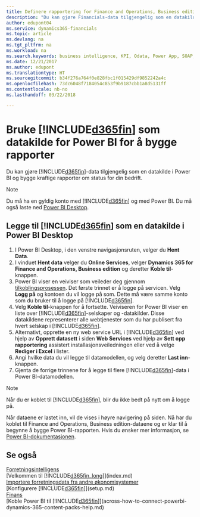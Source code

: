 ```yaml
---
title: Definere rapportering for Finance and Operations, Business edition i Power BI | Microsoft-dokumentasjon
description: "Du kan gjøre Financials-data tilgjengelig som en datakilde i Power BI og bygge kraftige rapporter om status for din bedrift."
author: edupont04
ms.service: dynamics365-financials
ms.topic: article
ms.devlang: na
ms.tgt_pltfrm: na
ms.workload: na
ms.search.keywords: business intelligence, KPI, Odata, Power App, SOAP, analysis
ms.date: 12/21/2017
ms.author: edupont
ms.translationtype: HT
ms.sourcegitcommit: b34f276a764f0e828fbc1f015429df9852242a4c
ms.openlocfilehash: 73dc6048f7184054c853f9b9187cbb1a8d5131ff
ms.contentlocale: nb-no
ms.lasthandoff: 03/22/2018

---
```

# <a name="using-included365finincludesd365finmdmd-as-power-bi-data-source-for-building-reports"></a>Bruke [!INCLUDE[d365fin](includes/d365fin_md.md)] som datakilde for Power BI for å bygge rapporter
Du kan gjøre [!INCLUDE[d365fin](includes/d365fin_md.md)]-data tilgjengelig som en datakilde i Power BI og bygge kraftige rapporter om status for din bedrift.  

> [!NOTE]  
> Du må ha en gyldig konto med [!INCLUDE[d365fin](includes/d365fin_md.md)] og med Power BI. Du må også laste ned [Power BI Desktop](https://powerbi.microsoft.com/en-us/desktop/).  

## <a name="to-add-included365finincludesd365finmdmd-as-a-data-source-in-power-bi-desktop"></a>Legge til [!INCLUDE[d365fin](includes/d365fin_md.md)] som en datakilde i Power BI Desktop
1. I Power BI Desktop, i den venstre navigasjonsruten, velger du **Hent Data**.
2. I vinduet **Hent data** velger du **Online Services**, velger **Dynamics 365 for Finance and Operations, Business edition** og deretter **Koble til**-knappen.
3. Power BI viser en veiviser som veileder deg gjennom [tilkoblingsprosessen](across-how-to-connect-powerbi-dynamics-365-content-packs-help.md). Det første trinnet er å logge på servicen. Velg **Logg på** og kontoen du vil logge på som. Dette må være samme konto som du bruker til å logge på [!INCLUDE[d365fin](includes/d365fin_md.md)].
4. Velg **Koble til**-knappen for å fortsette. Veiviseren for Power BI viser en liste over [!INCLUDE[d365fin](includes/d365fin_md.md)]-selskaper og -datakilder. Disse datakildene representerer alle webtjenester som du har publisert fra hvert selskap i [!INCLUDE[d365fin](includes/d365fin_md.md)].
5. Alternativt, opprette en ny web service URL i [!INCLUDE[d365fin](includes/d365fin_md.md)] ved hjelp av **Opprett datasett** i siden **Web Services** ved hjelp av **Sett opp rapportering** assistert installasjonsveiledningen eller ved å velge **Rediger i Excel** i lister.
6. Angi hvilke data du vil legge til datamodellen, og velg deretter **Last inn**-knappen.
7. Gjenta de forrige trinnene for å legge til flere [!INCLUDE[d365fin](includes/d365fin_md.md)]-data i Power BI-datamodellen.

> [!NOTE]  
> Når du er koblet til [!INCLUDE[d365fin](includes/d365fin_md.md)], blir du ikke bedt på nytt om å logge på.

Når dataene er lastet inn, vil de vises i høyre navigering på siden. Nå har du koblet til Finance and Operations, Business edition-dataene og er klar til å begynne å bygge Power BI-rapporten. Hvis du ønsker mer informasjon, se [Power BI-dokumentasjonen](https://powerbi.microsoft.com/documentation/powerbi-landing-page/).

## <a name="see-also"></a>Se også
[Forretningsintelligens](bi.md)  
[Velkommen til [!INCLUDE[d365fin_long](includes/d365fin_long_md.md)]](index.md)  
[Importere forretningsdata fra andre økonomisystemer](upload-data.md)  
[Konfigurere [!INCLUDE[d365fin](includes/d365fin_md.md)]](setup.md)   
[Finans](finance.md)  
[Koble Power BI til [!INCLUDE[d365fin](includes/d365fin_md.md)]](across-how-to-connect-powerbi-dynamics-365-content-packs-help.md)  


